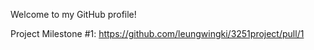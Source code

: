 Welcome to my GitHub profile!

Project Milestone #1:
https://github.com/leungwingki/3251project/pull/1
